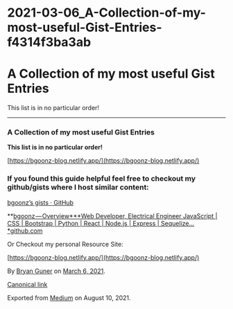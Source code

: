 # 2021-03-06_A-Collection-of-my-most-useful-Gist-Entries-f4314f3ba3ab

# A Collection of my most useful Gist Entries

This list is in no particular order!

---

### A Collection of my most useful Gist Entries

**This list is in no particular order!**

[https://bgoonz-blog.netlify.app/](https://bgoonz-blog.netlify.app/)

### If you found this guide helpful feel free to checkout my github/gists where I host similar content:

[bgoonz’s gists · GitHub](https://gist.github.com/bgoonz)

**[bgoonz — Overview***Web Developer, Electrical Engineer JavaScript | CSS | Bootstrap | Python | React | Node.js | Express | Sequelize…*github.com](https://github.com/bgoonz)

Or Checkout my personal Resource Site:

[https://bgoonz-blog.netlify.app/](https://bgoonz-blog.netlify.app/)

By [Bryan Guner](https://medium.com/@bryanguner) on [March 6, 2021](https://medium.com/p/f4314f3ba3ab).

[Canonical link](https://medium.com/@bryanguner/a-collection-of-my-most-useful-gist-entries-f4314f3ba3ab)

Exported from [Medium](https://medium.com/) on August 10, 2021.